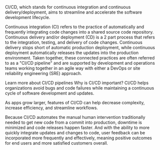 CI/CD, which stands for continuous integration and continuous delivery/deployment, aims to streamline and accelerate the software development lifecycle.

Continuous integration (CI) refers to the practice of automatically and frequently integrating code changes into a shared source code repository. Continuous delivery and/or deployment (CD) is a 2 part process that refers to the integration, testing, and delivery of code changes. Continuous delivery stops short of automatic production deployment, while continuous deployment automatically releases the updates into the production environment.
Taken together, these connected practices are often referred to as a "CI/CD pipeline" and are supported by development and operations teams working together in an agile way with either a DevOps or site reliability engineering (SRE) approach.

Learn more about CI/CD pipelines
Why is CI/CD important?
CI/CD helps organizations avoid bugs and code failures while maintaining a continuous cycle of software development and updates. 

As apps grow larger, features of CI/CD can help decrease complexity, increase efficiency, and streamline workflows.

Because CI/CD automates the manual human intervention traditionally needed to get new code from a commit into production, downtime is minimized and code releases happen faster. And with the ability to more quickly integrate updates and changes to code, user feedback can be incorporated more frequently and effectively, meaning positive outcomes for end users and more satisfied customers overall. 
